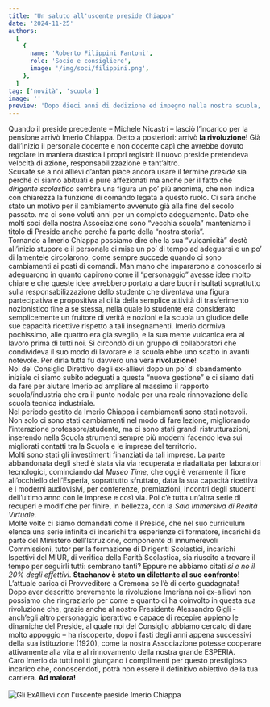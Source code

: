 ```yaml
---
title: "Un saluto all'uscente preside Chiappa"
date: '2024-11-25'
authors:
  [
    {
      name: 'Roberto Filippini Fantoni',
      role: 'Socio e consigliere',
      image: '/img/soci/filippini.png',
    },
  ]
tag: ['novità', 'scuola']
image: ''
preview: 'Dopo dieci anni di dedizione ed impegno nella nostra scuola, il preside Imerio Chiappa è stato chiamato a ricoprire un incarico di maggiore responsabilità a Cremona.'
---
```


Quando il preside precedente – Michele Nicastri – lasciò l’incarico per la
pensione arrivò Imerio Chiappa. Detto a posteriori: arrivò **la rivoluzione**!
Già dall’inizio il personale docente e non docente capì che avrebbe dovuto
regolare in maniera drastica i propri registri: il nuovo preside pretendeva
velocità di azione, responsabilizzazione e tant’altro.\
Scusate se a noi allievi d’antan piace ancora usare il termine _preside_ sia
perché ci siamo abituati e pure affezionati ma anche per il fatto che
_dirigente scolastico_ sembra una figura un po’ più anonima, che non indica
con chiarezza la funzione di comando legata a questo ruolo. Ci sarà anche
stato un motivo per il cambiamento avvenuto già alla fine del secolo
passato. ma ci sono voluti anni per un completo adeguamento. Dato che
molti soci della nostra Associazione sono “vecchia scuola” manteniamo il
titolo di Preside anche perché fa parte della “nostra storia”.\
Tornando a Imerio Chiappa possiamo dire che la sua “vulcanicità” destò
all’inizio stupore e il personale ci mise un po’ di tempo ad adeguarsi e un po’
di lamentele circolarono, come sempre succede quando ci sono
cambiamenti ai posti di comandi.
Man mano che impararono a conoscerlo si adeguarono in quanto capirono
come il “personaggio” avesse idee molto chiare e che queste idee avrebbero
portato a dare buoni risultati soprattutto sulla responsabilizzazione dello
studente che diventava una figura partecipativa e propositiva al di là della
semplice attività di trasferimento nozionistico fine a se stessa, nella quale lo
studente era considerato semplicemente un fruitore di verità e nozioni e la
scuola un giudice delle sue capacità ricettive rispetto a tali insegnamenti.
Imerio dormiva pochissimo, alle quattro era già sveglio, e la sua mente vulcanica era al lavoro prima di tutti noi. Si
circondò di un gruppo di collaboratori che condivideva il suo modo di lavorare e la scuola ebbe uno scatto in avanti notevole.
Per dirla tutta fu davvero una vera **rivoluzione**!\
Noi del Consiglio Direttivo degli ex-allievi dopo un po’ di sbandamento iniziale ci siamo subito adeguati a questa “nuova
gestione” e ci siamo dati da fare per aiutare Imerio ad ampliare al massimo il rapporto scuola/industria che era il punto
nodale per una reale rinnovazione della scuola tecnica industriale.\
Nel periodo gestito da Imerio Chiappa i cambiamenti sono stati notevoli. Non solo ci sono stati cambiamenti nel modo di
fare lezione, migliorando l’interazione professore/studente, ma ci sono stati grandi ristrutturazioni, inserendo nella Scuola
strumenti sempre più moderni facendo leva sui migliorati contatti tra la Scuola e le imprese del territorio.\
Molti sono stati gli investimenti finanziati da tali imprese.
La parte abbandonata degli shed è stata via via recuperata e riadattata per laboratori tecnologici, cominciando dal
_Museo Time_, che oggi è veramente il fiore all’occhiello dell’Esperia, soprattutto sfruttato, data la sua capacità ricettiva e i
moderni audiovisivi, per conferenze, premiazioni, incontri degli studenti dell’ultimo anno con le imprese e così via.
Poi c’è tutta un’altra serie di recuperi e modifiche per finire, in bellezza, con la _Sala Immersiva di Realtà Virtuale_.\
Molte volte ci siamo domandati come il Preside, che nel suo curriculum elenca una serie infinita di incarichi tra
esperienze di formatore, incarichi da parte del Ministero dell’Istruzione, componente di innumerevoli Commissioni, tutor
per la formazione di Dirigenti Scolastici, incarichi Ispettivi del MIUR, di verifica della Parità Scolastica, sia riuscito a
trovare il tempo per seguirli tutti: sembrano tanti? Eppure ne abbiamo citati _si e no il 20% degli effettivi_. **Stachanov è stato un dilettante al suo confronto!**
L’attuale carica di Provveditore a Cremona se l’è di certo guadagnata!\
Dopo aver descritto brevemente la rivoluzione Imeriana noi ex-allievi non possiamo che ringraziarlo per come e quanto
ci ha coinvolto in questa sua rivoluzione che, grazie anche al nostro Presidente Alessandro Gigli - anch’egli altro
personaggio iperattivo e capace di recepire appieno le dinamiche del Preside, al quale noi del Consiglio abbiamo cercato
di dare molto appoggio – ha riscoperto, dopo i fasti degli anni appena successivi della sua istituzione (1920), come la
nostra Associazione potesse cooperare attivamente alla vita e al rinnovamento della nostra grande ESPERIA.\
Caro Imerio da tutti noi ti giungano i complimenti per questo prestigioso incarico che, conoscendoti, potrà non essere il definitivo obiettivo della tua carriera. **Ad maiora!**
\
\
![Gli ExAllievi con l'uscente preside Imerio Chiappa](/img/foto_tutti_oggi.jpg)
